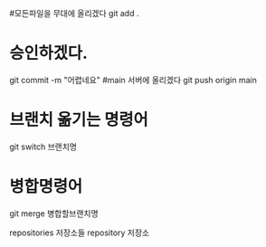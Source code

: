 #모든파일을 무대에 올리겠다
git add .	
# 승인하겠다.
git commit -m "어렵네요"
#main 서버에 올리겠다
git push origin main 

# 브랜치 옮기는 명령어
git switch 브랜치명
# 병합명령어
git merge 병합할브랜치명

repositories 저장소들
repository 저장소